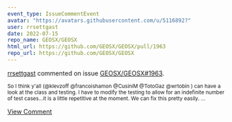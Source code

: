 ```yaml
---
event_type: IssueCommentEvent
avatar: "https://avatars.githubusercontent.com/u/5116892?"
user: rrsettgast
date: 2022-07-15
repo_name: GEOSX/GEOSX
html_url: https://github.com/GEOSX/GEOSX/pull/1963
repo_url: https://github.com/GEOSX/GEOSX
---
```


<a href='https://github.com/rrsettgast' target='_blank'>rrsettgast</a> commented on issue <a href='https://github.com/GEOSX/GEOSX/pull/1963' target='_blank'>GEOSX/GEOSX#1963</a>.

<small>So I think y'all (@klevzoff @francoishamon @CusiniM @TotoGaz @wrtobin ) can have a look at the class and testing. I have to modify the testing to allow for an indefinite number of test cases...it is a little repetitive at the moment. We can fix this pretty easily. ...</small>

<a href='https://github.com/GEOSX/GEOSX/pull/1963' target='_blank'>View Comment</a>
